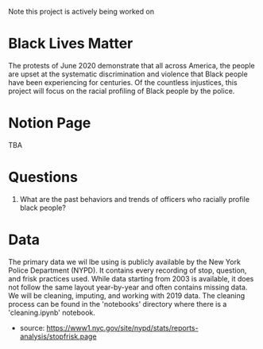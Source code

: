 Note this project is actively being worked on 


# Black Lives Matter

The protests of June 2020 demonstrate that all across America, the people are upset at the systematic discrimination and violence that Black people have been experiencing for centuries. Of the countless injustices, this project will focus on the racial profiling of Black people by the police.


# Notion Page
TBA

# Questions 
1. What are the past behaviors and trends of officers who racially profile black people?



# Data
The primary data we wil lbe using is publicly available by the New York Police Department (NYPD). It contains every recording of stop, question, and frisk practices used. While data starting from 2003 is available, it does not follow the same layout year-by-year and often contains missing data. We will be cleaning, imputing, and working with 2019 data. The cleaning process can be found in the 'notebooks' directory where there is a 'cleaning.ipynb' notebook.

* source: https://www1.nyc.gov/site/nypd/stats/reports-analysis/stopfrisk.page

